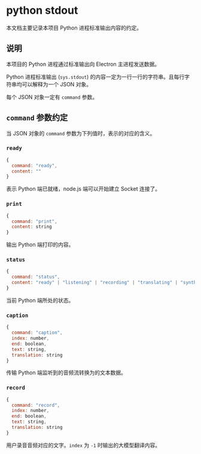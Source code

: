 # python stdout

本文档主要记录本项目 Python 进程标准输出内容的约定。

## 说明

本项目的 Python 进程通过标准输出向 Electron 主进程发送数据。

Python 进程标准输出 (`sys.stdout`) 的内容一定为一行一行的字符串。且每行字符串均可以解释为一个 JSON 对象。

每个 JSON 对象一定有 `command` 参数。

## `command` 参数约定

当 JSON 对象的 `command` 参数为下列值时，表示的对应的含义。

### `ready`

```js
{
  command: "ready",
  content: ""
}
```

表示 Python 端已就绪，node.js 端可以开始建立 Socket 连接了。

### `print`

```js
{
  command: "print",
  content: string
}
```

输出 Python 端打印的内容。

### `status`

```js
{
  command: "status",
  content: "ready" | "listening" | "recording" | "translating" | "synthesising" | "outputting"
}
```

当前 Python 端所处的状态。

### `caption`

```js
{
  command: "caption",
  index: number,
  end: boolean,
  text: string,
  translation: string
}
```

传输 Python 端监听到的音频流转换为的文本数据。

### `record`

```js
{
  command: "record",
  index: number,
  end: boolean,
  text: string,
  translation: string
}
```

用户录音音频对应的文字。`index` 为 `-1` 时输出的大模型翻译内容。
